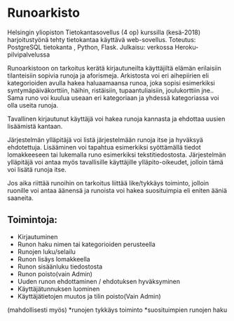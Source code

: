 # Runoarkisto

 Helsingin yliopiston Tietokantasovellus (4 op) kurssilla (kesä-2018) harjoitustyönä tehty tietokantaa käyttävä web-sovellus. 
 Toteutus: PostgreSQL tietokanta , Python, Flask. 
 Julkaisu: verkossa Heroku-pilvipalvelussa
 
Runoarkistoon on tarkoitus kerätä kirjautuneilta käyttäjiltä elämän erilaisiin tilanteisiin sopivia
runoja ja aforismeja. Arkistosta voi eri aihepiirien eli kategorioiden avulla hakea haluaamaansa runoa, joka sopisi esimerkiksi syntymäpäiväkorttiin, häihin, ristäisiin, tupaantuliaisiin, joulukorttiin jne.. Sama runo voi kuulua useaan eri kategoriaan ja yhdessä kategoriassa voi olla useita runoja.

Tavallinen kirjautunut käyttäjä voi hakea runoja kannasta ja ehdottaa uusien lisäämistä kantaan.

Järjestelmän ylläpitäjä voi listä järjestelmään runoja itse ja hyväksyä ehdotettuja. Lisääminen voi tapahtua esimerkiksi syöttämällä tiedot lomakkeeseen tai lukemalla runo esimerkiksi tekstitiedostosta. Järjestelmän ylläpitäjä voi antaa myös tavallisille käyttäjille ylläpito-oikeudet, jolloin tämä voi lisätä runoja itse.

Jos aika riittää runoihin on tarkoitus liittää like/tykkäys toiminto, jolloin ruonille voi antaa äänensä ja runoista voi hakea suosituimpia eli eniten ääniä saaneita.

## Toimintoja:

- Kirjautuminen
- Runon haku nimen tai kategorioiden perusteella
- Runojen luku/selailu
- Runon lisäys lomakkeella
- Runon sisäänluku tiedostosta
- Runon poisto(vain Admin)
- Uuden runon ehdottaminen / ehdotuksen hyväksyminen
- Käyttäjätunnuksen luominen
- Käyttäjätietojen muutos ja tilin poisto(Vain Admin)


(mahdollisesti myös)
*runojen tykkäys toiminto
*suosituimpien runojen haku

